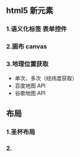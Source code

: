 ## html5 新元素

### 1.语义化标签 表单控件

### 2.画布 canvas

### 3.地理位置获取

* 单次、多次（经纬度获取）
* 百度地图 API
* 谷歌地图 API

## 布局

### 1.圣杯布局

### 2.
